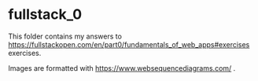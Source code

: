 # fullstack_0

This folder contains my answers to https://fullstackopen.com/en/part0/fundamentals_of_web_apps#exercises exercises.

Images are formatted with https://www.websequencediagrams.com/ .
